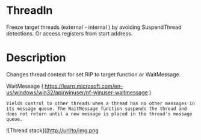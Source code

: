 # ThreadIn
Freeze target threads (external - internal ) by avoiding SuspendThread detections. Or access registers from start address.

# Description

Changes thread context for set RIP to target function or WaitMessage.

WaitMessage ( https://learn.microsoft.com/en-us/windows/win32/api/winuser/nf-winuser-waitmessage )
```
Yields control to other threads when a thread has no other messages in its message queue. The WaitMessage function suspends the thread and does not return until a new message is placed in the thread's message queue.
```

![Thread stack]([[http://url/to/img.png](https://github.com/illegal-instruction-co/ThreadIn/blob/main/thread%20stack.png?raw=true](https://raw.githubusercontent.com/illegal-instruction-co/ThreadIn/main/thread%20stack.png))
